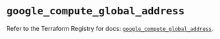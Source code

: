 # `google_compute_global_address`

Refer to the Terraform Registry for docs: [`google_compute_global_address`](https://registry.terraform.io/providers/hashicorp/google/5.21.0/docs/resources/compute_global_address).
